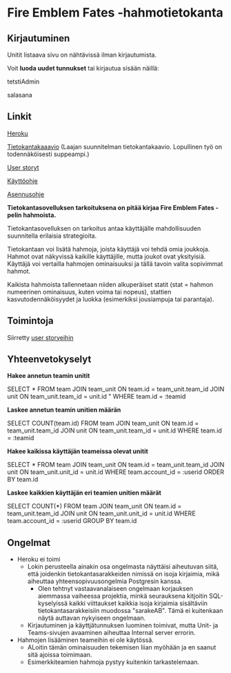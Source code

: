 # Fire Emblem Fates -hahmotietokanta

## Kirjautuminen

Unitit listaava sivu on nähtävissä ilman kirjautumista.

Voit **luoda uudet tunnukset** tai kirjautua sisään näillä:

tetstiAdmin

salasana

## Linkit

[Heroku](https://fef-db-application.herokuapp.com/)

[Tietokantakaaavio](https://github.com/JustAGoldeneye/Fire-Emblem-Fates-Unit-Database/blob/master/documentation/Tietokantakaavio%20v1.png) (Laajan suunnitelman tietokantakaavio. Lopullinen työ on todennäköisesti suppeampi.)

[User storyt](https://github.com/JustAGoldeneye/Fire-Emblem-Fates-Unit-Database/blob/master/documentation/User%20storyt.md)

[Käyttöohje](https://github.com/JustAGoldeneye/Fire-Emblem-Fates-Unit-Database/blob/master/documentation/K%C3%A4ytt%C3%B6ohje.md)

[Asennusohje](https://github.com/JustAGoldeneye/Fire-Emblem-Fates-Unit-Database/blob/master/documentation/Asennusohje.md)

**Tietokantasovelluksen tarkoituksena on pitää kirjaa Fire Emblem Fates -pelin hahmoista.**

Tietokantasovelluksen on tarkoitus antaa käyttäjälle mahdollisuuden suunnitella erilaisia strategioita.

Tietokantaan voi lisätä hahmoja, joista käyttäjä voi tehdä omia joukkoja. Hahmot ovat näkyvissä kaikille käyttäjille, mutta joukot ovat yksityisiä. Käyttäjä voi vertailla hahmojen ominaisuuksi ja tällä tavoin valita sopivimmat hahmot.

Kaikista hahmoista tallennetaan niiden alkuperäiset statit (stat = hahmon numeerinen ominaisuus, kuten voima tai nopeus), stattien kasvutodennäköisyydet ja luokka (esimerkiksi jousiampuja tai parantaja).

## Toimintoja
Siirretty [user storyeihin](https://github.com/JustAGoldeneye/Fire-Emblem-Fates-Unit-Database/blob/master/documentation/User%20storyt.md)

## Yhteenvetokyselyt

**Hakee annetun teamin unitit**

SELECT * FROM team
JOIN team_unit ON team.id = team_unit.team_id
JOIN unit ON team_unit.team_id = unit.id "
WHERE team.id = :teamid

**Laskee annetun teamin unitien määrän**

SELECT COUNT(team.id) FROM team
JOIN team_unit ON team.id = team_unit.team_id 
JOIN unit ON team_unit.team_id = unit.id 
WHERE team.id = :teamid

**Hakee kaikissa käyttäjän teameissa olevat unitit**

SELECT * FROM team
JOIN team_unit ON team.id = team_unit.team_id
JOIN unit ON team_unit.unit_id = unit.id
WHERE team.account_id = :userid
ORDER BY team.id

**Laskee kaikkien käyttäjän eri teamien unitien määrät**

SELECT COUNT(*) FROM team
JOIN team_unit ON team.id = team_unit.team_id
JOIN unit ON team_unit.unit_id = unit.id
WHERE team.account_id = :userid
GROUP BY team.id

## Ongelmat
* Heroku ei toimi
  * Lokin perusteella ainakin osa ongelmasta näyttäisi aiheutuvan siitä, että joidenkin tietokantasarakkeiden nimissä on isoja kirjaimia, mikä aiheuttaa yhteensopivuusongelmia Postgresin kanssa.
    * Olen tehtnyt vastaavanalaiseen ongelmaan korjauksen aiemmassa vaiheessa projektia, minkä seurauksena kitjoitin SQL-kyselyissä kaikki viittaukset kaikkia isoja kirjaimia sisältäviin tietokantasarakkeisiin muodossa \"sarakeAB\". Tämä ei kuitenkaan näytä auttavan nykyiseen ongelmaan.
  * Kirjautuminen ja käyttjätunnuksen luominen toimivat, mutta Unit- ja Teams-sivujen avaaminen aiheuttaa Internal server errorin.
* Hahmojen lisääminen teameihin ei ole käytössä.
  * ALoitin tämän ominaisuuden tekemisen liian myöhään ja en saanut sitä ajoissa toimimaan.
  * Esimerkkiteamien hahmoja pystyy kuitenkin tarkastelemaan.
